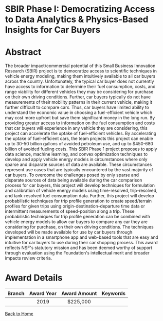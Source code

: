 
SBIR Phase I: Democratizing Access to Data Analytics &amp; Physics-Based Insights for Car Buyers
================================================================================================

# Abstract


The broader impact/commercial potential of this Small Business Innovation Research (SBIR) project is to democratize access to scientific techniques in vehicle energy modeling, making them intuitively available to all car buyers across the country. Unfortunately, the typical car buyer does not currently have access to information to determine their fuel consumption, costs, and range viability for different vehicles they may be considering for purchase on their own driving conditions. Further, car buyers typically do not have measurements of their mobility patterns in their current vehicle, making it further difficult to compare cars. Thus, car buyers have limited ability to understand the economic value in choosing a fuel-efficient vehicle which may cost more upfront but save them significant money in the long run. By providing greater access to information on the fuel consumption and costs that car buyers will experience in any vehicle they are considering, this project can accelerate the uptake of fuel-efficient vehicles. By accelerating the uptake of fuel-efficient cars, the team projects this project can enable up to 30-50 billion gallons of avoided petroleum use, and up to $450-680 billion of avoided fueling costs. This SBIR Phase 1 project proposes to apply data science, machine learning, and convex optimization techniques to develop and apply vehicle energy models in circumstances where only sparse and disparate sources of data are available. These circumstances represent use cases that are typically encountered by the vast majority of car buyers. To overcome the challenges posed by only sparse and disparate sources of data being available during the car comparison process for car buyers, this project will develop techniques for formulation and calibration of vehicle energy models using time-resolved, trip-resolved, and tank-resolved fuel consumption data. Further, this project will develop probabilistic techniques for trip profile generation to create speed/terrain profiles for given trips using origin-destination-departure time data or intermittent measurements of speed-position along a trip. These probabilistic techniques for trip profile generation can be combined with vehicle energy models to allow car buyers to compare any car they are considering for purchase, on their own driving conditions. The techniques developed will be made available for use by car buyers through implementation in a smartphone app and web-based tools that are easy and intuitive for car buyers to use during their car shopping process. This award reflects NSF's statutory mission and has been deemed worthy of support through evaluation using the Foundation's intellectual merit and broader impacts review criteria.  

# Award Details

|Branch|Award Year|Award Amount|Keywords|
| :---: | :---: | :---: | :---: |
||2019|$225,000||
  
  


[Back to Home](https://github.com/chrischow/dod_sbir_awards/JT/#496)